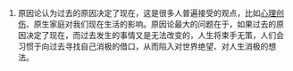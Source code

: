 1. 原因论认为过去的原因决定了现在，这是很多人普遍接受的观点，比如[心理创伤](https://www.zhihu.com/search?q=%E5%BF%83%E7%90%86%E5%88%9B%E4%BC%A4&search_source=Entity&hybrid_search_source=Entity&hybrid_search_extra=%7B%22sourceType%22%3A%22answer%22%2C%22sourceId%22%3A2587554240%7D)、原生家庭对我们现在生活的影响。原因论最大的问题在于，如果过去的原因决定了现在，而过去发生的事情又是无法改变的，人生将束手无策，人们会习惯于向过去寻找自己消极的借口，从而陷入对世界绝望、对人生消极的想法。